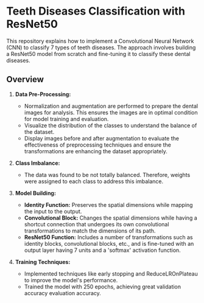 # Teeth Diseases Classification with ResNet50

This repository explains how to implement a Convolutional Neural Network (CNN) to classify 7 types of teeth diseases. The approach involves building a ResNet50 model from scratch and fine-tuning it to classify these dental diseases.

## Overview

1. **Data Pre-Processing:**
   - Normalization and augmentation are performed to prepare the dental images for analysis. This ensures the images are in optimal condition for model training and evaluation.
   - Visualize the distribution of the classes to understand the balance of the dataset.
   - Display images before and after augmentation to evaluate the effectiveness of preprocessing techniques and ensure the transformations are enhancing the dataset appropriately.

2. **Class Imbalance:**
   - The data was found to be not totally balanced. Therefore, weights were assigned to each class to address this imbalance.

3. **Model Building:**
   - **Identity Function:** Preserves the spatial dimensions while mapping the input to the output.
   - **Convolutional Block:** Changes the spatial dimensions while having a shortcut connection that undergoes its own convolutional transformations to match the dimensions of its path.
   - **ResNet50 Function:** Includes a number of transformations such as identity blocks, convolutional blocks, etc., and is fine-tuned with an output layer having 7 units and a 'softmax' activation function.

4. **Training Techniques:**
   - Implemented techniques like early stopping and ReduceLROnPlateau to improve the model's performance.
   - Trained the model with 250 epochs, achieving great validation accuracy evaluation accuracy.


